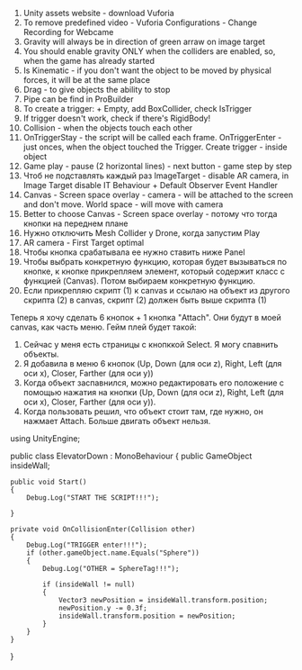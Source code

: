 1. Unity assets website - download Vuforia
2. To remove predefined video - Vuforia Configurations - Change Recording for Webcame 
3. Gravity will always be in direction of green arraw on image target 
4. You should enable gravity ONLY when the colliders are enabled, so, when the game has already started 
5. Is Kinematic - if you don't want the object to be moved by physical forces, it will be at the same place
6. Drag - to give objects the ability to stop
7. Pipe can be find in ProBuilder
8. To create a trigger: + Empty, add BoxCollider, check IsTrigger 
9. If trigger doesn't work, check if there's RigidBody!
10. Collision - when the objects touch each other
11. OnTriggerStay - the script will be called each frame. OnTriggerEnter - just onces, when the object touched the Trigger. Create trigger - inside object
12. Game play - pause (2 horizontal lines) - next button - game step by step
13. Чтоб не подставлять каждый раз ImageTarget - disable AR camera, in Image Target disable IT Behaviour + Default Observer Event Handler 
14. Canvas - Screen space overlay - camera - will be attached to the screen and don't move. World space - will move with camera
15. Better to choose Canvas - Screen space overlay - потому что тогда кнопки на переднем плане
16. Нужно отключить Mesh Collider у Drone, когда запустим Play
17. AR camera - First Target optimal 
18. Чтобы кнопка срабатывала ее нужно ставить ниже Panel
19. Чтобы выбрать конкретную функцию, которая будет вызываться по кнопке, к кнопке прикрепляем элемент, который содержит класс с функцией (Canvas). Потом выбираем конкретную функцию. 
20. Если прикрепляю скрипт (1) к canvas и ссылаю на объект из другого скрипта (2) в canvas, скрипт (2) должен быть выше скрипта (1)




Теперь я хочу сделать 6 кнопок + 1 кнопка "Attach". Они будут в моей canvas, как часть меню. Гейм плей будет такой:
1. Сейчас у меня есть страницы с кнопккой Select. Я могу спавнить объекты.
2. Я добавила в меню 6 кнопок (Up, Down (для оси z), Right, Left (для оси x), Closer, Farther (для оси y))
4. Когда объект заспавнился, можно редактировать его положение с помощью нажатия на кнопки (Up, Down (для оси z), Right, Left (для оси x), Closer, Farther (для оси y)). 
5. Когда пользовать решил, что объект стоит там, где нужно, он нажмает Attach. Больше двигать объект нельзя. 


using UnityEngine;

public class ElevatorDown : MonoBehaviour
{
    public GameObject insideWall;

    public void Start()
    {
        Debug.Log("START THE SCRIPT!!!");

    }

    private void OnCollisionEnter(Collision other)
    {
        Debug.Log("TRIGGER enter!!!");
        if (other.gameObject.name.Equals("Sphere"))
        {
            Debug.Log("OTHER = SphereTag!!!");

            if (insideWall != null)
            {
                Vector3 newPosition = insideWall.transform.position;
                newPosition.y -= 0.3f; 
                insideWall.transform.position = newPosition;
            }
        }
    }
}
